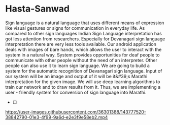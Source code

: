 # Hasta-Sanwad
Sign language is a natural language that uses different means of expression like visual gestures or signs for communication in everyday life. As compared to other sign languages Indian Sign Language interpretation has got less attention from researchers. Especially for Devanagari sign language interpretation there are very less tools available. Our android application deals with images of bare hands, which allows the user to interact with the system in a natural way. System provides opportunities for deaf people to communicate with other people without the need of an interpreter. Other people can also use it to learn sign language. We are going to build a system for the automatic recognition of Devanagari sign language. Input of our system will be an image and output of it will be it&amp;#39;s Marathi interpretation for the given image. We will use deep learning algorithms to train our network and to draw results from it. Thus, we are implementing a user - friendly system for conversion of sign language into Marathi.

- [ ]

https://user-images.githubusercontent.com/36301388/143777520-38842790-01e3-4f99-9a6d-e2e3f9e58eb2.mp4

 
